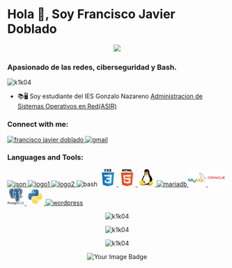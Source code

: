 # Hola 👋, Soy Francisco Javier Doblado

<p align="center">
  <img src="https://kiko4da4.files.wordpress.com/2022/09/friendly-face.png?w=1024" width="300">
</p>

### Apasionado de las redes, ciberseguridad y Bash.

<p align="left">
  <img src="https://komarev.com/ghpvc/?username=k1k04&label=Profile%20views&color=0e75b6&style=flat" alt="k1k04" />
</p>

- 📚🖥️ Soy estudiante del IES Gonzalo Nazareno [Administracion de Sistemas Operativos en Red(ASIR)](https://dit.gonzalonazareno.org/gestiona/)

### Connect with me:
<p align="left">
  <a href="https://linkedin.com/in/francisco javier doblado" target="blank">
    <img src="https://raw.githubusercontent.com/rahuldkjain/github-profile-readme-generator/master/src/images/icons/Social/linked-in-alt.svg" alt="francisco javier doblado" height="30" width="40" />
  </a>
  <a href="https://play-lh.googleusercontent.com/KSuaRLiI_FlDP8cM4MzJ23ml3og5Hxb9AapaGTMZ2GgR103mvJ3AAnoOFz1yheeQBBI" target="blank">
    <img src="https://play-lh.googleusercontent.com/KSuaRLiI_FlDP8cM4MzJ23ml3og5Hxb9AapaGTMZ2GgR103mvJ3AAnoOFz1yheeQBBI" alt="gmail" height="30" width="40" />
  </a>
</p>

### Languages and Tools:
<p align="left">
  <a href="https://www.info-computer.com/modules/dbblog/views/img/uploads/2020/10/json.jpg" target="_blank" rel="noreferrer">
    <img src="https://www.info-computer.com/modules/dbblog/views/img/uploads/2020/10/json.jpg" alt="json" width="40" height="40"/>
  </a>
  <a href="https://pbs.twimg.com/profile_images/1544600141314785281/buk3XQeI_400x400.jpg" target="_blank" rel="noreferrer">
    <img src="https://pbs.twimg.com/profile_images/1544600141314785281/buk3XQeI_400x400.jpg" alt="logo1" width="40" height="40"/>
  </a>
  <a href="https://miro.medium.com/v2/resize:fit:720/1*kk22SDXEt6p-mQCSlOYpcg.png" target="_blank" rel="noreferrer">
    <img src="https://miro.medium.com/v2/resize:fit:720/1*kk22SDXEt6p-mQCSlOYpcg.png" alt="logo2" width="40" height="40"/>
  </a>
  <img src="https://www.vectorlogo.zone/logos/gnu_bash/gnu_bash-icon.svg" alt="bash" width="40" height="40"/>
  <a href="https://www.w3schools.com/css/" target="_blank" rel="noreferrer">
    <img src="https://raw.githubusercontent.com/devicons/devicon/master/icons/css3/css3-original-wordmark.svg" alt="css3" width="40" height="40"/>
  </a>
  <a href="https://www.w3.org/html/" target="_blank" rel="noreferrer">
    <img src="https://raw.githubusercontent.com/devicons/devicon/master/icons/html5/html5-original-wordmark.svg" alt="html5" width="40" height="40"/>
  </a>
  <a href="https://www.linux.org/" target="_blank" rel="noreferrer">
    <img src="https://raw.githubusercontent.com/devicons/devicon/master/icons/linux/linux-original.svg" alt="linux" width="40" height="40"/>
  </a>
  <a href="https://mariadb.org/" target="_blank" rel="noreferrer">
    <img src="https://www.vectorlogo.zone/logos/mariadb/mariadb-icon.svg" alt="mariadb" width="40" height="40"/>
  </a>
  <a href="https://www.mysql.com/" target="_blank" rel="noreferrer">
    <img src="https://raw.githubusercontent.com/devicons/devicon/master/icons/mysql/mysql-original-wordmark.svg" alt="mysql" width="40" height="40"/>
  </a>
  <a href="https://www.oracle.com/" target="_blank" rel="noreferrer">
    <img src="https://raw.githubusercontent.com/devicons/devicon/master/icons/oracle/oracle-original.svg" alt="oracle" width="40" height="40"/>
  </a>
  <a href="https://www.postgresql.org" target="_blank" rel="noreferrer">
    <img src="https://raw.githubusercontent.com/devicons/devicon/master/icons/postgresql/postgresql-original-wordmark.svg" alt="postgresql" width="40" height="40"/>
  </a>
  <a href="https://www.python.org" target="_blank" rel="noreferrer">
    <img src="https://raw.githubusercontent.com/devicons/devicon/master/icons/python/python-original.svg" alt="python" width="40" height="40"/>
  </a>
  <a href="https://www.wordpress.com" target="_blank" rel="noreferrer">
  <img src="https://upload.wikimedia.org/wikipedia/commons/thumb/9/98/WordPress_blue_logo.svg/1200px-WordPress_blue_logo.svg.png" alt="wordpress" width="40" height="40"/>
</a>
</p>

<p align="center">
  <img src="https://github-readme-stats.vercel.app/api/top-langs?username=k1k04&show_icons=true&locale=en&layout=compact" alt="k1k04" />
</p>

<p align="center">
  <img src="https://github-readme-stats.vercel.app/api?username=k1k04&show_icons=true&locale=en" alt="k1k04" />
</p>

<p align="center">
  <img src="https://github-readme-streak-stats.herokuapp.com/?user=k1k04&" alt="k1k04" />
</p>

<p align="center">
  <img src="https://tryhackme-badges.s3.amazonaws.com/k1k04.png" alt="Your Image Badge" />
</p>



